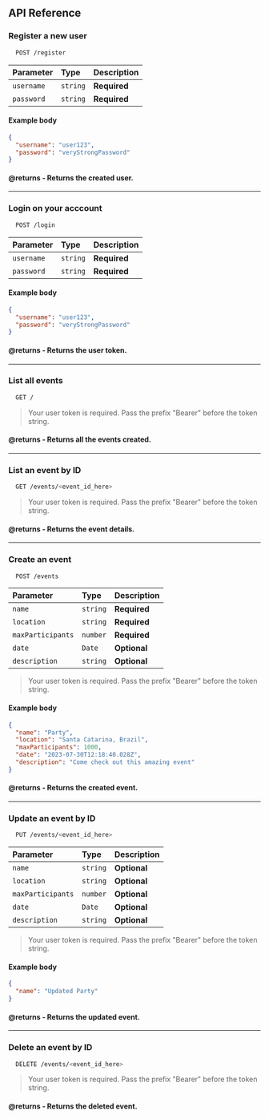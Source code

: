 ## API Reference

### Register a new user

```bash
  POST /register
```

| Parameter  | Type     | Description  |
| :--------- | :------- | :----------- |
| `username` | `string` | **Required** |
| `password` | `string` | **Required** |

#### Example body

```json
{
  "username": "user123",
  "password": "veryStrongPassword"
}
```

#### @returns - Returns the created user.

---

### Login on your acccount

```bash
  POST /login
```

| Parameter  | Type     | Description  |
| :--------- | :------- | :----------- |
| `username` | `string` | **Required** |
| `password` | `string` | **Required** |

#### Example body

```json
{
  "username": "user123",
  "password": "veryStrongPassword"
}
```

#### @returns - Returns the **user token**.

---

### List all events

```bash
  GET /
```

> Your user token is required. Pass the prefix "Bearer" before the token string.

#### @returns - Returns all the events created.

---

### List an event by ID

```bash
  GET /events/<event_id_here>
```

> Your user token is required. Pass the prefix "Bearer" before the token string.

#### @returns - Returns the event details.

---

### Create an event

```bash
  POST /events
```

| Parameter         | Type     | Description  |
| :---------------- | :------- | :----------- |
| `name`            | `string` | **Required** |
| `location`        | `string` | **Required** |
| `maxParticipants` | `number` | **Required** |
| `date`            | `Date`   | **Optional** |
| `description`     | `string` | **Optional** |

> Your user token is required. Pass the prefix "Bearer" before the token string.

#### Example body

```json
{
  "name": "Party",
  "location": "Santa Catarina, Brazil",
  "maxParticipants": 1000,
  "date": "2023-07-30T12:18:40.028Z",
  "description": "Come check out this amazing event"
}
```

#### @returns - Returns the created event.

---

### Update an event by ID

```bash
  PUT /events/<event_id_here>
```

| Parameter         | Type     | Description  |
| :---------------- | :------- | :----------- |
| `name`            | `string` | **Optional** |
| `location`        | `string` | **Optional** |
| `maxParticipants` | `number` | **Optional** |
| `date`            | `Date`   | **Optional** |
| `description`     | `string` | **Optional** |

> Your user token is required. Pass the prefix "Bearer" before the token string.

#### Example body

```json
{
  "name": "Updated Party"
}
```

#### @returns - Returns the updated event.

---

### Delete an event by ID

```bash
  DELETE /events/<event_id_here>
```

> Your user token is required. Pass the prefix "Bearer" before the token string.

#### @returns - Returns the deleted event.
